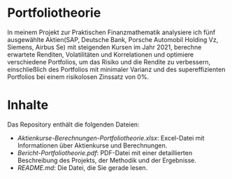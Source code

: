 # Portfoliotheorie
In meinem Projekt zur Praktischen Finanzmathematik analysiere ich fünf ausgewählte Aktien(SAP, Deutsche Bank, Porsche Automobil Holding Vz, Siemens, Airbus Se) mit steigenden Kursen im Jahr 2021, berechne erwartete Renditen, Volatilitäten und Korrelationen und optimiere verschiedene Portfolios, um das Risiko und die Rendite zu verbessern, einschließlich des Portfolios mit minimaler Varianz und des supereffizienten Portfolios bei einem risikolosen Zinssatz von 0%.

# Inhalte
Das Repository enthält die folgenden Dateien:

- _Aktienkurse-Berechnungen-Portfoliotheorie.xlsx_: Excel-Datei mit Informationen über Aktienkurse und Berechnungen.
- _Bericht-Portfoliotheorie.pdf_: PDF-Datei mit einer detaillierten Beschreibung des Projekts, der Methodik und der Ergebnisse.
- _README.md_: Die Datei, die Sie gerade lesen.

